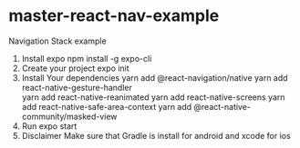 # master-react-nav-example
Navigation Stack example
1. Install expo
npm install -g expo-cli
2. Create your project
expo init <project name>
3. Install Your dependencies
yarn add @react-navigation/native
yarn add react-native-gesture-handler  
yarn add react-native-reanimated 
yarn add react-native-screens 
yarn add react-native-safe-area-context 
yarn add @react-native-community/masked-view
4. Run 
expo start
5. Disclaimer
Make sure that Gradle is install for android and xcode for ios

